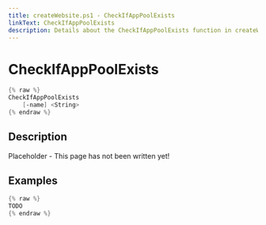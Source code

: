 ```yaml
---
title: createWebsite.ps1 - CheckIfAppPoolExists
linkText: CheckIfAppPoolExists
description: Details about the CheckIfAppPoolExists function in createWebsite.ps1 helper script
---
```


# CheckIfAppPoolExists

```PowerShell
{% raw %}
CheckIfAppPoolExists
    [-name] <String>
{% endraw %}
```

## Description

Placeholder - This page has not been written yet!

## Examples

```PowerShell
{% raw %}
TODO
{% endraw %}
```
